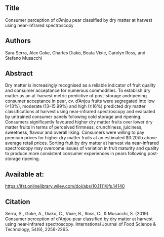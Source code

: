 ## Title
Consumer perception of d’Anjou pear classified by dry matter at harvest using near-infrared spectroscopy

## Authors
Sara Serra, Alex Goke, Charles Diako, Beata Vixie, Carolyn Ross, and Stefano Musacchi

## Abstract
Dry matter is increasingly recognised as a reliable indicator of fruit quality and consumer acceptance for numerous commodities. To establish dry matter as an at-harvest metric predictive of post-storage andripening consumer acceptance in pear, cv. d’Anjou fruits were segregated into low (<13%), moderate (13–15.99%) and high (≥16%) predicted dry matter classifications at harvest using near-infrared spectroscopy and evaluated by untrained consumer panels following cold storage and ripening. Consumers significantly favoured higher dry matter fruits over lower dry matter fruits in terms of perceived firmness, crunchiness, juiciness, sweetness, flavour and overall liking. Consumers were willing to pay premium prices for higher dry matter fruits at an estimated $0.20/lb above average retail prices. Sorting fruit by dry matter at harvest via near-infrared spectroscopy may overcome issues of variation in fruit maturity and quality to produce more consistent consumer experiences in pears following post-storage ripening.

## Available at:
https://ifst.onlinelibrary.wiley.com/doi/abs/10.1111/ijfs.14140

## Citation
Serra, S., Goke, A., Diako, C., Vixie, B., Ross, C., & Musacchi, S. (2019). Consumer perception of d'Anjou pear classified by dry matter at harvest using near‐infrared spectroscopy. International Journal of Food Science & Technology, 54(6), 2256-2265.
